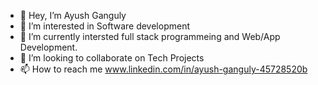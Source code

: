 - 👋 Hey, I’m Ayush Ganguly
- 👀 I’m interested in Software development  
- 🌱 I’m currently intersted full stack programmeing and Web/App Development.
- 💞️ I’m looking to collaborate on Tech Projects
- 📫 How to reach me www.linkedin.com/in/ayush-ganguly-45728520b

<!---
AYUSH325/AYUSH325 is a ✨ special ✨ repository because its `README.md` (this file) appears on your GitHub profile.
You can click the Preview link to take a look at your changes.
--->
